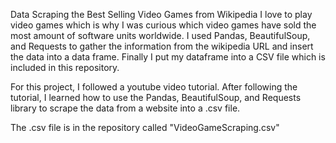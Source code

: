 Data Scraping the Best Selling Video Games from Wikipedia
I love to play video games which is why I was curious which video games have sold the most amount of software units worldwide.
I used Pandas, BeautifulSoup, and Requests to gather the information from the wikipedia URL and insert the data into a data frame. 
Finally I put my dataframe into a CSV file which is included in this repository. 

For this project, I followed a youtube video tutorial. 
After following the tutorial, I learned how to use the Pandas, BeautifulSoup, and Requests library to scrape the data from a website into a .csv file.

The .csv file is in the repository called "VideoGameScraping.csv"
